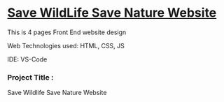 # <a href="https://cloud-object-storage-cos-standard-ywl.s3.jp-tok.cloud-object-storage.appdomain.cloud/TUF%20Coders/index.html">Save WildLife Save Nature Website </a>

This is 4 pages Front End website design

Web Technologies used: HTML, CSS, JS

IDE: VS-Code


### Project Title :
Save Wildlife Save Nature Website 

